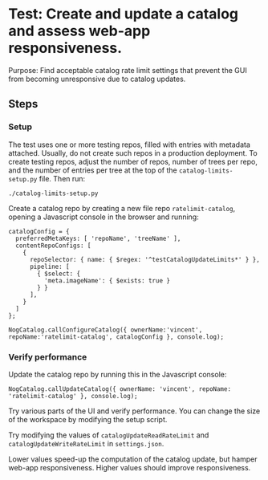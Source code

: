 # Test: Create and update a catalog and assess web-app responsiveness.

Purpose: Find acceptable catalog rate limit settings that prevent the GUI from
becoming unresponsive due to catalog updates.

## Steps

### Setup

The test uses one or more testing repos, filled with entries with metadata
attached.  Usually, do not create such repos in a production deployment.  To
create testing repos, adjust the number of repos, number of trees per repo, and
the number of entries per tree at the top of the `catalog-limits-setup.py`
file. Then run:

```
./catalog-limits-setup.py
```

Create a catalog repo by creating a new file repo `ratelimit-catalog`, opening
a Javascript console in the browser and running:

```
catalogConfig = {
  preferredMetaKeys: [ 'repoName', 'treeName' ],
  contentRepoConfigs: [
    {
      repoSelector: { name: { $regex: '^testCatalogUpdateLimits*' } },
      pipeline: [
        { $select: {
          'meta.imageName': { $exists: true }
        } }
      ],
    }
  ]
};

NogCatalog.callConfigureCatalog({ ownerName:'vincent', repoName:'ratelimit-catalog', catalogConfig }, console.log);

```


### Verify performance

Update the catalog repo by running this in the Javascript console:

```
NogCatalog.callUpdateCatalog({ ownerName: 'vincent', repoName: 'ratelimit-catalog' }, console.log);

```

Try various parts of the UI and verify performance.  You can change the size of
the workspace by modifying the setup script.

Try modifying the values of `catalogUpdateReadRateLimit` and
`catalogUpdateWriteRateLimit` in `settings.json`.

Lower values speed-up the computation of the catalog update, but hamper web-app
responsiveness. Higher values should improve responsiveness.

